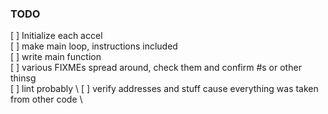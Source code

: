 ### TODO

 [ ] Initialize each accel \
 [ ] make main loop, instructions included \
 [ ] write main function \
 [ ] various FIXMEs spread around, check them and confirm #s or other thinsg \
 [ ] lint probably \ 
 [ ] verify addresses and stuff cause everything was taken from other code \

